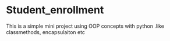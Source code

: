 # Student_enrollment
This is a simple mini project using OOP concepts with python .like classmethods, encapsulaiton etc
